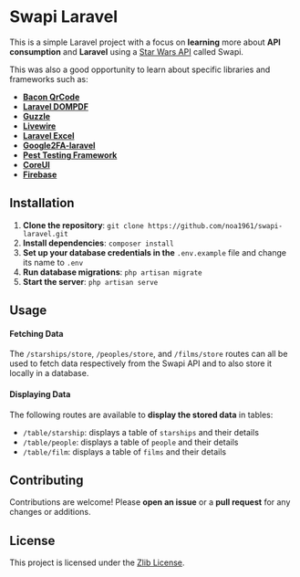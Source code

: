 <h1>Swapi Laravel</h1>

<p>This is a simple Laravel project with a focus on <strong>learning</strong> more about <strong> API consumption</strong> and <strong>Laravel</strong> using a <a href="https://swapi.dev/">Star Wars API</a> called Swapi.</p>
<p>This was also a good opportunity to learn about specific libraries and frameworks such as:</p>
<ul>
    <li><a href="https://github.com/Bacon/BaconQrCode"><strong>Bacon QrCode</strong></a></li>
    <li><a href="https://github.com/barryvdh/laravel-dompdf"><strong>Laravel DOMPDF</strong></a></li>
    <li><a href="https://github.com/guzzle/guzzle"><strong>Guzzle</strong></a></li>
    <li><a href="https://github.com/livewire/livewire"><strong>Livewire</strong></a></li>
    <li><a href="https://github.com/SpartnerNL/Laravel-Excel"><strong>Laravel Excel</strong></a></li>
    <li><a href="https://github.com/antonioribeiro/google2fa-php"><strong>Google2FA-laravel</strong></a></li>
    <li><a href="https://github.com/pestphp/pest"><strong>Pest Testing Framework</strong></a></li>
    <li><a href="https://github.com/coreui/coreui-free-bootstrap-admin-template"><strong>CoreUI</strong></a></li>
    <li><a href="https://firebase.google.com/"><strong>Firebase</strong></a></li>
</ul>


<h2>Installation</h2>

<ol>
    <li><strong>Clone the repository</strong>: <code>git clone https://github.com/noa1961/swapi-laravel.git</code></li>
    <li><strong>Install dependencies</strong>: <code>composer install</code></li>
    <li><strong>Set up your database credentials in the</strong> <code>.env.example</code> file and change its name to <code>.env</code></li>
    <li><strong>Run database migrations</strong>: <code>php artisan migrate</code></li>
    <li><strong>Start the server</strong>: <code>php artisan serve</code></li>
</ol>


<h2>Usage</h2>

<h4>Fetching Data</h4>

<p>The <code>/starships/store</code>, <code>/peoples/store</code>, and <code>/films/store</code> routes can all be used to fetch data respectively from the Swapi API and to also store it locally in a database.</p>

<h4>Displaying Data</h4>

<p>The following routes are available to <strong>display the stored data</strong> in tables:</p>

<ul>
    <li><code>/table/starship</code>: displays a table of <code>starships</code> and their details</li>
    <li><code>/table/people</code>: displays a table of <code>people</code> and their details</li>
    <li><code>/table/film</code>: displays a table of <code>films</code> and their details</li>
</ul>


<h2> Contributing </h2>
<p>Contributions are welcome! Please <strong>open an issue</strong> or a <strong>pull request</strong> for any changes or additions.</p>


<h2>License</h2>

<p>This project is licensed under the <a href="https://github.com/noa1961/swapi-laravel/blob/main/LICENSE">Zlib License</a>.</p>
